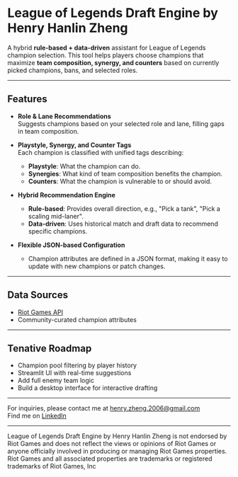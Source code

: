 # League of Legends Draft Engine by Henry Hanlin Zheng

A hybrid **rule-based + data-driven** assistant for League of Legends champion selection. This tool helps players choose champions that maximize **team composition, synergy, and counters** based on currently picked champions, bans, and selected roles.

---

## Features

- **Role & Lane Recommendations**  
  Suggests champions based on your selected role and lane, filling gaps in team composition.

- **Playstyle, Synergy, and Counter Tags**  
  Each champion is classified with unified tags describing:
  - **Playstyle**: What the champion can do.
  - **Synergies**: What kind of team composition benefits the champion.
  - **Counters**: What the champion is vulnerable to or should avoid.

- **Hybrid Recommendation Engine**
  - **Rule-based**: Provides overall direction, e.g., "Pick a tank", "Pick a scaling mid-laner".
  - **Data-driven**: Uses historical match and draft data to recommend specific champions.

- **Flexible JSON-based Configuration**
  - Champion attributes are defined in a JSON format, making it easy to update with new champions or patch changes.

---

## Data Sources

- [Riot Games API](https://developer.riotgames.com/docs/lol)
- Community-curated champion attributes

---

## Tenative Roadmap

- Champion pool filtering by player history
- Streamlit UI with real-time suggestions
- Add full enemy team logic
- Build a desktop interface for interactive drafting

---

For inquiries, please contact me at henry.zheng.2006@gmail.com  
Find me on [LinkedIn](https://www.linkedin.com/in/hhzheng/)

---
League of Legends Draft Engine by Henry Hanlin Zheng is not endorsed by Riot Games and does not reflect the views or opinions of Riot Games or anyone officially involved in producing or managing Riot Games properties. Riot Games and all associated properties are trademarks or registered trademarks of Riot Games, Inc
